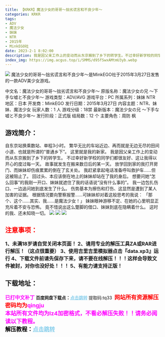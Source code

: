 ```yaml
---
title: 【KRKR】魔法少女的哥哥～拙劣谎言和不良少年～
categories: KRKR
tags:
- ADV
- 魔法少女
- 妹妹
- NTR
- 2015年
- MinkEGO社
date: 2023-2-1 8:02:00
description: 我是因父亲工作上的变动而从东京搬到了乡下的转学生。不过幸好新学校的同学们都很友好、这让我得以开心的度过每一天。故事就发生在搬来数日后的某一天。放学回到家的我打开房门、而妹妹却伤痕累累的倒在了玄关处。我赶紧拿起电话准备呼叫救护车……但
index_img: https://img.acgus.top/i/SMMS/d95fSwxAMtmU3yb.webp
---
```

![](https://img.acgus.top/i/SMMS/d95fSwxAMtmU3yb.webp)
魔法少女的哥哥～拙劣谎言和不良少年～是MinkEGO社于2015年3月27日发售的一款ADV美少女游戏。

中文名：魔法少女的哥哥～拙劣谎言和不良少年～
原版名称：魔法少女の兄 ～下手な嘘と不良少年～
游戏类型：ADV/AVG
游戏平台：PC
所属系列：妹妹 NTR
地区：日本
开发商：MinkEGO
发行日期：2015年3月27日 
内容主题：NTR、妹妹、魔法少女
玩家人数：1 人
游戏分级：18禁
最新版本：魔法少女の兄 ～下手な嘘と不良少年～
发行阶段：正式版
结局数：12 个
主要角色：周防 枫　

## 游戏简介：
自东京站换乘数站、单程3小时。
繁华无比的车站近边、再而就是无边无尽的田间小道、也就是所谓的“普通乡下”。
这里就是我的新家。
我是因父亲工作上的变动而从东京搬到了乡下的转学生。
不过幸好新学校的同学们都很友好、这让我得以开心的度过每一天。
故事就发生在搬来数日后的某一天。
放学回到家的我打开房门、而妹妹却伤痕累累的倒在了玄关处。
我赶紧拿起电话准备呼叫救护车……但这被阻止了。
回过头、本应该倒在地上的妹妹却站在了我的身后。
想要问她“怎么回事”的我刚一开口、妹妹就遮住了我的话语说“没有什么事的”。
我一边包扎伤口、一边追问她到底发生了什么。
伤势基本为擦伤和打伤、这显然是遭到了某人加害的证据。
根据情况要向警察报警……可妹妹却对着这般思考的我说：
「那个、这个……其实、我……是魔法少女！」
妹妹眼神游移不定、在她的心里明显正充斥着不安与恐怖。
竟不惜说出这么蹩脚的借口、妹妹到底在隐瞒着什么。
这时的我、还未知晓一切。
![](https://img.acgus.top/i/SMMS/pSaMXZC1WUyOiG.webp)
![](https://img.acgus.top/i/SMMS/g9uLl6x2IJRQGBU.webp)
![](https://img.acgus.top/i/SMMS/FtAyUjK3Lez8dJD.webp)





## <font color=#FF0000 >注意事项：</font>
<font size=3><b>1、未满18岁请自觉关闭本页面！
2、请用专业的解压工具ZA或RAR进行解压！（这点很重要）
3、使用吉里吉里模拟器点击『data.xp3』运行
4、下载文件前请先保存下来，请不要在线解压！！！这样会导致文件被封，对你也没好处！！！
5、有能力请支持正版！</b></font>

## 下载地址：
<font color=#FF00FF size=3><b>已打中文补丁</b></font>
<b>百度网盘下载点：</b><a href="https://pan.baidu.com/s/128YcUTLsWxOh1URPQiTq4Q?pwd=tq33" style="color: #87CEEB;"><b>点击跳转</b></a> 提取码:tq33
<a style="padding: 0" href="https://post.qingju.org/AD/"><img style="max-width:100%" src="https://img.acgus.top/i/2024/07/478f689b8021d8d499ab43d21acf137a.gif" alt=""></a>
<b><font color=#FF0000 size=4>网站所有资源解压密码均为</b></font><b><font color=#FF00FF size=4>qingju</font><font color=#FF0000 ></font></b><br><b><font color=#FF00FF size=4>本站所有文件均为lz4加密格式，不看必解压失败！！请务必阅读以下教程。</b></font><br><b><font color=#000 size=4>解压教程：</b><a href="https://post.qingju.org/tutorial/000/" style="color: #87CEEB;"><b>点击跳转</b></a>